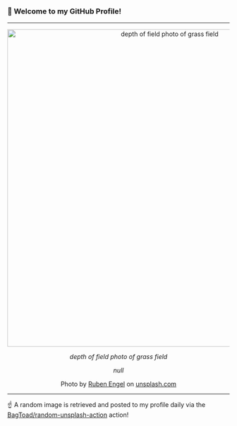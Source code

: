 ### 👋 Welcome to my GitHub Profile!

----

<div align="center">
  <img width="720" src="https://images.unsplash.com/photo-1465676145909-f5266ff2216f?crop=entropy&cs=tinysrgb&fit=max&fm=jpg&ixid=M3w1NTI0OTR8MHwxfHJhbmRvbXx8fHx8fHx8fDE3MjM5NjEzOTF8&ixlib=rb-4.0.3&q=80&w=1080" alt="depth of field photo of grass field">
  
  <em>depth of field photo of grass field</em>
  
  <em>null</em>
  
  Photo by [Ruben Engel](https://linktr.ee/rbnngl) on [unsplash.com](https://unsplash.com/)
</div>

----

☝️ A random image is retrieved and posted to my profile daily via the [BagToad/random-unsplash-action](https://github.com/BagToad/random-unsplash-action) action!
